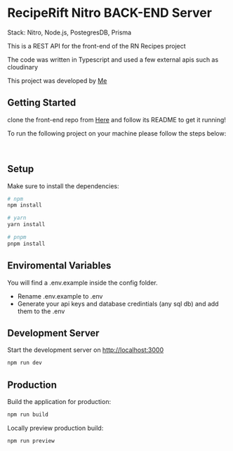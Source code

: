 # RecipeRift Nitro BACK-END Server

Stack: Nitro, Node.js, PostegresDB, Prisma

This is a REST API for the front-end of the RN Recipes project

The code was written in Typescript and used a few external apis such as cloudinary

This project was developed by [Me](https://github.com/Moneeroz)
<br>

## Getting Started

clone the front-end repo from [Here](https://github.com/moneeroz/RecipeRift) and follow its README to get it running!

To run the following project on your machine please follow the steps below:

<br>

## Setup

Make sure to install the dependencies:

```bash
# npm
npm install

# yarn
yarn install

# pnpm
pnpm install
```

## Enviromental Variables

You will find a .env.example inside the config folder.

- Rename .env.example to .env
- Generate your api keys and database credintials (any sql db) and add them to the .env

## Development Server

Start the development server on <http://localhost:3000>

```bash
npm run dev
```

## Production

Build the application for production:

```bash
npm run build
```

Locally preview production build:

```bash
npm run preview
```
